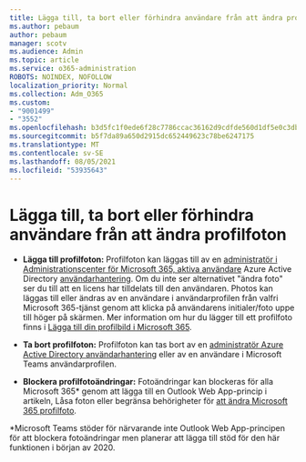 ```yaml
---
title: Lägga till, ta bort eller förhindra användare från att ändra profilfoton
ms.author: pebaum
author: pebaum
manager: scotv
ms.audience: Admin
ms.topic: article
ms.service: o365-administration
ROBOTS: NOINDEX, NOFOLLOW
localization_priority: Normal
ms.collection: Adm_O365
ms.custom:
- "9001499"
- "3552"
ms.openlocfilehash: b3d5fc1f0ede6f28c7786ccac36162d9cdfde560d1df5e0c3db8128b5ee51a4f
ms.sourcegitcommit: b5f7da89a650d2915dc652449623c78be6247175
ms.translationtype: MT
ms.contentlocale: sv-SE
ms.lasthandoff: 08/05/2021
ms.locfileid: "53935643"
---
```

# <a name="add-remove-or-prevent-users-from-changing-profile-photos"></a>Lägga till, ta bort eller förhindra användare från att ändra profilfoton

- **Lägga till profilfoton:** Profilfoton kan läggas till av en [administratör i Administrationscenter för Microsoft 365, aktiva användare](https://admin.microsoft.com/Adminportal/Home?source=applauncher#/users) Azure Active Directory [användarhantering](https://portal.azure.com/#blade/Microsoft_AAD_IAM/UsersManagementMenuBlade/AllUsers).  Om du inte ser alternativet "ändra foto" ser du till att en licens har tilldelats till den användaren. Photos kan läggas till eller ändras av en användare i användarprofilen från valfri Microsoft 365-tjänst genom att klicka på användarens initialer/foto uppe till höger på skärmen. Mer information om hur du lägger till ett profilfoto finns i [Lägga till din profilbild i Microsoft 365](https://support.office.com/article/add-your-profile-photo-to-office-365-2eaf93fd-b3f1-43b9-9cdc-bdcd548435b7).

- **Ta bort profilfoton:** Profilfoton kan tas bort av en [administratör Azure Active Directory användarhantering](https://portal.azure.com/#blade/Microsoft_AAD_IAM/UsersManagementMenuBlade/AllUsers) eller av en användare i Microsoft Teams användarprofilen.

- **Blockera profilfotoändringar:** Fotoändringar kan blockeras för alla Microsoft 365* genom att lägga till en Outlook Web App-princip i artikeln, Låsa foton eller begränsa behörigheter för [att ändra Microsoft 365 profilfoto](https://answers.microsoft.com/msoffice/forum/msoffice_o365admin-mso_dep365-mso_o365b/locking-photos-or-restricting-permissions-to/1d19ae4f-de5d-4c3d-a0ad-4b8b8ac32e3d).

*Microsoft Teams stöder för närvarande inte Outlook Web App-principen för att blockera fotoändringar men planerar att lägga till stöd för den här funktionen i början av 2020.
